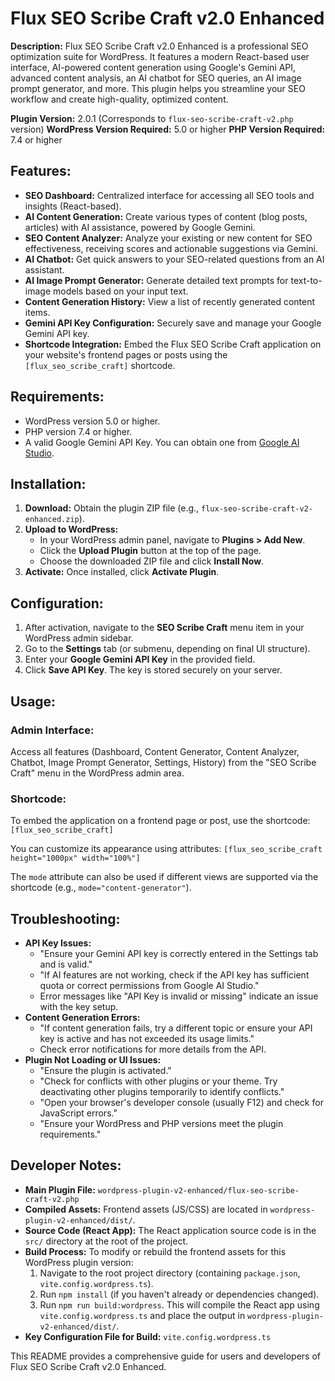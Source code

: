 # Flux SEO Scribe Craft v2.0 Enhanced

**Description:**
Flux SEO Scribe Craft v2.0 Enhanced is a professional SEO optimization suite for WordPress. It features a modern React-based user interface, AI-powered content generation using Google's Gemini API, advanced content analysis, an AI chatbot for SEO queries, an AI image prompt generator, and more. This plugin helps you streamline your SEO workflow and create high-quality, optimized content.

**Plugin Version:** 2.0.1 (Corresponds to `flux-seo-scribe-craft-v2.php` version)
**WordPress Version Required:** 5.0 or higher
**PHP Version Required:** 7.4 or higher

## Features:

*   **SEO Dashboard:** Centralized interface for accessing all SEO tools and insights (React-based).
*   **AI Content Generation:** Create various types of content (blog posts, articles) with AI assistance, powered by Google Gemini.
*   **SEO Content Analyzer:** Analyze your existing or new content for SEO effectiveness, receiving scores and actionable suggestions via Gemini.
*   **AI Chatbot:** Get quick answers to your SEO-related questions from an AI assistant.
*   **AI Image Prompt Generator:** Generate detailed text prompts for text-to-image models based on your input text.
*   **Content Generation History:** View a list of recently generated content items.
*   **Gemini API Key Configuration:** Securely save and manage your Google Gemini API key.
*   **Shortcode Integration:** Embed the Flux SEO Scribe Craft application on your website's frontend pages or posts using the `[flux_seo_scribe_craft]` shortcode.

## Requirements:

*   WordPress version 5.0 or higher.
*   PHP version 7.4 or higher.
*   A valid Google Gemini API Key. You can obtain one from [Google AI Studio](https://aistudio.google.com/app).

## Installation:

1.  **Download:** Obtain the plugin ZIP file (e.g., `flux-seo-scribe-craft-v2-enhanced.zip`).
2.  **Upload to WordPress:**
    *   In your WordPress admin panel, navigate to **Plugins > Add New**.
    *   Click the **Upload Plugin** button at the top of the page.
    *   Choose the downloaded ZIP file and click **Install Now**.
3.  **Activate:** Once installed, click **Activate Plugin**.

## Configuration:

1.  After activation, navigate to the **SEO Scribe Craft** menu item in your WordPress admin sidebar.
2.  Go to the **Settings** tab (or submenu, depending on final UI structure).
3.  Enter your **Google Gemini API Key** in the provided field.
4.  Click **Save API Key**. The key is stored securely on your server.

## Usage:

### Admin Interface:
Access all features (Dashboard, Content Generator, Content Analyzer, Chatbot, Image Prompt Generator, Settings, History) from the "SEO Scribe Craft" menu in the WordPress admin area.

### Shortcode:
To embed the application on a frontend page or post, use the shortcode:
`[flux_seo_scribe_craft]`

You can customize its appearance using attributes:
`[flux_seo_scribe_craft height="1000px" width="100%"]`

The `mode` attribute can also be used if different views are supported via the shortcode (e.g., `mode="content-generator"`).

## Troubleshooting:

*   **API Key Issues:**
    *   "Ensure your Gemini API key is correctly entered in the Settings tab and is valid."
    *   "If AI features are not working, check if the API key has sufficient quota or correct permissions from Google AI Studio."
    *   Error messages like "API Key is invalid or missing" indicate an issue with the key setup.
*   **Content Generation Errors:**
    *   "If content generation fails, try a different topic or ensure your API key is active and has not exceeded its usage limits."
    *   Check error notifications for more details from the API.
*   **Plugin Not Loading or UI Issues:**
    *   "Ensure the plugin is activated."
    *   "Check for conflicts with other plugins or your theme. Try deactivating other plugins temporarily to identify conflicts."
    *   "Open your browser's developer console (usually F12) and check for JavaScript errors."
    *   "Ensure your WordPress and PHP versions meet the plugin requirements."

## Developer Notes:

*   **Main Plugin File:** `wordpress-plugin-v2-enhanced/flux-seo-scribe-craft-v2.php`
*   **Compiled Assets:** Frontend assets (JS/CSS) are located in `wordpress-plugin-v2-enhanced/dist/`.
*   **Source Code (React App):** The React application source code is in the `src/` directory at the root of the project.
*   **Build Process:** To modify or rebuild the frontend assets for this WordPress plugin version:
    1.  Navigate to the root project directory (containing `package.json`, `vite.config.wordpress.ts`).
    2.  Run `npm install` (if you haven't already or dependencies changed).
    3.  Run `npm run build:wordpress`. This will compile the React app using `vite.config.wordpress.ts` and place the output in `wordpress-plugin-v2-enhanced/dist/`.
*   **Key Configuration File for Build:** `vite.config.wordpress.ts`

This README provides a comprehensive guide for users and developers of Flux SEO Scribe Craft v2.0 Enhanced.
